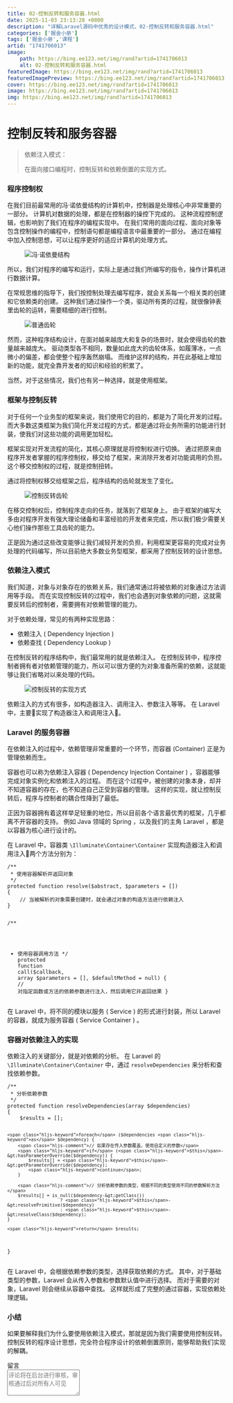```yaml
---
title: 02-控制反转和服务容器.html
date: 2025-11-03 23:13:28 +0800
description: "详解Laravel源码中优秀的设计模式，02-控制反转和服务容器.html"
categories: ['掘金小册']
tags: ['掘金小册','课程']
artid: "1741706013"
image:
    path: https://bing.ee123.net/img/rand?artid=1741706013
    alt: 02-控制反转和服务容器.html
featuredImage: https://bing.ee123.net/img/rand?artid=1741706013
featuredImagePreview: https://bing.ee123.net/img/rand?artid=1741706013
cover: https://bing.ee123.net/img/rand?artid=1741706013
image: https://bing.ee123.net/img/rand?artid=1741706013
img: https://bing.ee123.net/img/rand?artid=1741706013
---
```


<html><head><meta charset="utf-8"><meta http-equiv="X-UA-Compatible" content="IE=edge,chrome=1"><meta name="viewport" content="width=device-width,initial-scale=1,user-scalable=no,viewport-fit=cover"><meta name="google-site-verification" content="cCHsgG9ktuCTgWgYfqCJql8AeR4gAne4DTZqztPoirE"><meta name="apple-itunes-app" content="app-id=987739104"><meta name="baidu-site-verification" content="qiK2a1kcFc"><meta name="360-site-verification" content="4c3c7d57d59f0e1a308462fbc7fd7e51"><meta name="sogou_site_verification" content="c49WUDZczQ"><title data-vue-meta="true">详解 Laravel 源码中优秀的设计模式 - 有明 - 掘金小册</title><link rel="preload" href="https://b-gold-cdn.xitu.io/v3/static/js/manifest.060adf3290877312ec3f.js" as="script"><link rel="preload" href="https://b-gold-cdn.xitu.io/v3/static/js/vendor.e6fd81aa1499049a5bee.js" as="script"><link rel="preload" href="https://b-gold-cdn.xitu.io/v3/static/js/app.a99a1e8180beec940a3f.js" as="script"><link rel="preload" href="https://b-gold-cdn.xitu.io/v3/static/css/app.b796f2cb9b18ed584e56cf5802f4527d.css" as="style"><link rel="apple-touch-icon" sizes="180x180" href="https://b-gold-cdn.xitu.io/favicons/v2/apple-touch-icon.png"><link rel="icon" type="image/png" sizes="32x32" href="https://b-gold-cdn.xitu.io/favicons/v2/favicon-32x32.png"><link rel="icon" type="image/png" sizes="16x16" href="https://b-gold-cdn.xitu.io/favicons/v2/favicon-16x16.png"><link rel="manifest" href="https://b-gold-cdn.xitu.io/favicons/v2/manifest.json"><link rel="mask-icon" href="https://b-gold-cdn.xitu.io/favicons/v2/safari-pinned-tab.svg" color="#5bbad5"><link rel="shortcut icon" href="https://b-gold-cdn.xitu.io/favicons/v2/favicon.ico"><meta name="msapplication-config" content="https://b-gold-cdn.xitu.io/favicons/v2/browserconfig.xml"><meta name="theme-color" content="#ffffff"><link rel="search" title="掘金" href="https://b-gold-cdn.xitu.io/conf/search.xml" type="application/opensearchdescription+xml"><link rel="stylesheet" href="https://b-gold-cdn.xitu.io/ionicons/2.0.1/css/ionicons.min.css"><link rel="stylesheet" href="https://b-gold-cdn.xitu.io/asset/fw-icon/1.0.9/iconfont.css"><link href="https://b-gold-cdn.xitu.io/v3/static/css/app.b796f2cb9b18ed584e56cf5802f4527d.css" rel="stylesheet"><script src="https://www.googletagmanager.com/gtag/js?id=UA-93217128-6"></script><script async="" src="https://hm.baidu.com/hm.js?93bbd335a208870aa1f296bcd6842e5e"></script><script async="" src="//www.google-analytics.com/analytics.js"></script><script type="text/javascript" async="" src="https://assets.growingio.com/vds.js"></script><script type="text/javascript" charset="utf-8" async="" src="https://b-gold-cdn.xitu.io/v3/static/js/8.6975c7d55979d107f394.js"></script><meta data-vmid="keywords" name="keywords" content="掘金,稀土,Vue.js,微信小程序,Kotlin,RxJava,React Native,Wireshark,敏捷开发,Bootstrap,OKHttp,正则表达式,WebGL,Webpack,Docker,MVVM" data-vue-meta="true"><meta data-vmid="description" name="description" content="掘金是一个帮助开发者成长的社区，是给开发者用的 Hacker News，给设计师用的 Designer News，和给产品经理用的 Medium。掘金的技术文章由稀土上聚集的技术大牛和极客共同编辑为你筛选出最优质的干货，其中包括：Android、iOS、前端、后端等方面的内容。用户每天都可以在这里找到技术世界的头条内容。与此同时，掘金内还有沸点、掘金翻译计划、线下活动、专栏文章等内容。即使你是 GitHub、StackOverflow、开源中国的用户，我们相信你也可以在这里有所收获。" data-vue-meta="true"></head><body><div data-v-41acfafa="" data-v-decff8c4="" class="section-content"><div data-v-41acfafa="" class="section-page book-section-view"><div data-v-41acfafa="" class="entry-content article-content"><h1 class="heading" data-id="heading-0">控制反转和服务容器</h1>
<blockquote>
<p>依赖注入模式：</p>
<p>在面向接口编程时，控制反转和依赖倒置的实现方式。</p>
</blockquote>
<h3 class="heading" data-id="heading-1">程序控制权</h3>
<p>在我们目前最常用的冯·诺依曼结构的计算机中，控制器是处理核心中非常重要的一部分。
计算机对数据的处理，都是在控制器的操控下完成的。
这种流程控制逻辑，也影响到了我们在程序的编程实现中。
在我们常用的面向过程、面向对象等包含控制操作的编程中，控制语句都是编程语言中最重要的一部分。
通过在编程中加入控制思想，可以让程序更好的适应计算机的处理方式。</p>
<p></p><figure><img alt="冯·诺依曼结构" class="lazyload inited" data-src="https://user-gold-cdn.xitu.io/2017/12/18/1606a09354cafbaa?imageView2/0/w/1280/h/960/format/webp/ignore-error/1" data-width="626" data-height="274" src="https://user-gold-cdn.xitu.io/2017/12/18/1606a09354cafbaa?imageView2/0/w/1280/h/960/format/webp/ignore-error/1"><figcaption></figcaption></figure><p></p>
<p>所以，我们对程序的编写和运行，实际上是通过我们所编写的指令，操作计算机进行数据计算。</p>
<p>在常规思维的指导下，我们按控制处理去编写程序，就会关系每一个相关类的创建和它依赖类的创建。
这种我们通过操作一个类，驱动所有类的过程，就很像钟表里齿轮的运转，需要精细的进行控制。</p>
<p></p><figure><img alt="普通齿轮" class="lazyload inited" data-src="https://user-gold-cdn.xitu.io/2017/12/18/1606a0961c29c24f?imageView2/0/w/1280/h/960/format/webp/ignore-error/1" data-width="396" data-height="330" src="https://user-gold-cdn.xitu.io/2017/12/18/1606a0961c29c24f?imageView2/0/w/1280/h/960/format/webp/ignore-error/1"><figcaption></figcaption></figure><p></p>
<p>然而，这种程序结构设计，在面对越来越庞大和复杂的场景时，就会使得齿轮的数量越来越庞大。
驱动类型各不相同，数量如此庞大的齿轮体系，如履薄冰，一点微小的偏差，都会使整个程序轰然崩塌。
而维护这样的结构，并在此基础上增加新的功能，就完全靠开发者的知识和经验的积累了。</p>
<p>当然，对于这些情况，我们也有另一种选择，就是使用框架。</p>
<h3 class="heading" data-id="heading-2">框架与控制反转</h3>
<p>对于任何一个业务型的框架来说，我们使用它的目的，都是为了简化开发的过程。
而大多数这类框架为我们简化开发过程的方式，都是通过将业务所需的功能进行封装，使我们对这些功能的调用更加轻松。</p>
<p>框架实现对开发流程的简化，其核心原理就是将控制权进行切换。
通过把原来由程序开发者掌握的程序控制权，移交给了框架，来消除开发者对功能调用的负担。
这个移交控制权的过程，就是控制扭转。</p>
<p>通过将控制权移交给框架之后，程序结构的齿轮就发生了变化。</p>
<p></p><figure><img alt="控制反转齿轮" class="lazyload inited" data-src="https://user-gold-cdn.xitu.io/2017/12/18/1606a09b5d1f36fe?imageView2/0/w/1280/h/960/format/webp/ignore-error/1" data-width="463" data-height="358" src="https://user-gold-cdn.xitu.io/2017/12/18/1606a09b5d1f36fe?imageView2/0/w/1280/h/960/format/webp/ignore-error/1"><figcaption></figcaption></figure><p></p>
<p>在移交控制权后，控制程序走向的任务，就落到了框架身上。
由于框架的编写大多由对程序开发有强大理论储备和丰富经验的开发者来完成，所以我们极少需要关心他们操作那些工具齿轮的能力。</p>
<p>正是因为通过这些改变能够让我们减轻开发的负担，利用框架更容易的完成对业务处理的代码编写，所以目前绝大多数业务型框架，都采用了控制反转的设计思想。</p>
<h3 class="heading" data-id="heading-3">依赖注入模式</h3>
<p>我们知道，对象与对象存在的依赖关系，我们通常通过将被依赖的对象通过方法调用等手段。
而在实现控制反转的过程中，我们也会遇到对象依赖的问题，这就需要反转后的控制者，需要拥有对依赖管理的能力。</p>
<p>对于依赖处理，常见的有两种实现思路：</p>
<ul>
<li>依赖注入 ( Dependency Injection )</li>
<li>依赖查找 ( Dependency Lookup )</li>
</ul>
<p>在控制反转的程序结构中，我们最常用的就是依赖注入。
在控制反转中，程序控制者拥有者对依赖管理的能力，所以可以很方便的为对象准备所需的依赖，这就能够让我们省略对以来处理的代码。</p>
<p></p><figure><img alt="控制反转的实现方式" class="lazyload inited" data-src="https://user-gold-cdn.xitu.io/2017/12/18/1606a0999fb96f6d?imageView2/0/w/1280/h/960/format/webp/ignore-error/1" data-width="589" data-height="315" src="https://user-gold-cdn.xitu.io/2017/12/18/1606a0999fb96f6d?imageView2/0/w/1280/h/960/format/webp/ignore-error/1"><figcaption></figcaption></figure><p></p>
<p>依赖注入的方式有很多，如构造器注入、调用注入、参数注入等等。
在 Laravel 中，主要实现了构造器注入和调用注入。</p>
<h3 class="heading" data-id="heading-4">Laravel 的服务容器</h3>
<p>在依赖注入的过程中，依赖管理非常重要的一个环节，而容器 (Container) 正是为管理依赖而生。</p>
<p>容器也可以称为依赖注入容器 ( Dependency Injection Container ) ，容器能够完成对象实例化和依赖注入的过程。
而在这个过程中，被创建的对象本身，却并不知道容器的存在，也不知道自己正受到容器的管理。
这样的实现，就让控制反转后，程序与控制者的耦合性降到了最低。</p>
<p>正因为容器拥有着这样举足轻重的地位，所以目前各个语言最优秀的框架，几乎都离不开容器的支持。
例如 Java 领域的 Spring ，以及我们的主角 Laravel ，都是以容器为核心进行设计的。</p>
<p>在 Laravel 中，容器类 <code>\Illuminate\Container\Container</code> 实现构造器注入和调用注入两个方法分别为：</p>
<pre><code class="hljs php" lang="php"><span class="hljs-comment">/**
 * 使用容器解析并返回对象
 */</span>
<span class="hljs-keyword">protected</span> <span class="hljs-function"><span class="hljs-keyword">function</span> <span class="hljs-title">resolve</span><span class="hljs-params">($abstract, $parameters = [])</span>
</span>{
    <span class="hljs-comment">// 当被解析的对象需要创建时，就会通过对象的构造方法进行依赖注入</span>
}

<span class="hljs-comment">/**
 * 使用容器调用方法
 */</span>
<span class="hljs-keyword">protected</span> <span class="hljs-function"><span class="hljs-keyword">function</span> <span class="hljs-title">call</span><span class="hljs-params">($callback, array $parameters = [], $defaultMethod = null)</span>
</span>{
    <span class="hljs-comment">// 对指定函数或方法的依赖参数进行注入，然后调用它并返回结果</span>
}
</code></pre><p>在 Laravel 中，将不同的模块以服务 ( Service ) 的形式进行封装，所以 Laravel 的容器，就成为服务容器 ( Service Container ) 。</p>
<h3 class="heading" data-id="heading-5">容器对依赖注入的实现</h3>
<p>依赖注入的关键部分，就是对依赖的分析。
在 Laravel 的 <code>\Illuminate\Container\Container</code> 中，通过 <code>resolveDependencies</code> 来分析和查找依赖参数。</p>
<pre><code class="hljs php" lang="php"><span class="hljs-comment">/**
 * 分析依赖参数
 */</span>
<span class="hljs-keyword">protected</span> <span class="hljs-function"><span class="hljs-keyword">function</span> <span class="hljs-title">resolveDependencies</span><span class="hljs-params">(array $dependencies)</span>
</span>{
    $results = [];

    <span class="hljs-keyword">foreach</span> ($dependencies <span class="hljs-keyword">as</span> $dependency) {
        <span class="hljs-comment">// 如果存在传入参数覆盖，使用自定义的参数</span>
        <span class="hljs-keyword">if</span> (<span class="hljs-keyword">$this</span>-&gt;hasParameterOverride($dependency)) {
            $results[] = <span class="hljs-keyword">$this</span>-&gt;getParameterOverride($dependency);
            <span class="hljs-keyword">continue</span>;
        }

        <span class="hljs-comment">// 分析依赖参数的类型，根据不同的类型使用不同的参数解析方法</span>
        $results[] = is_null($dependency-&gt;getClass())
                        ? <span class="hljs-keyword">$this</span>-&gt;resolvePrimitive($dependency)
                        : <span class="hljs-keyword">$this</span>-&gt;resolveClass($dependency);
    }

    <span class="hljs-keyword">return</span> $results;
}
</code></pre><p>在 Laravel 中，会根据依赖参数的类型，选择获取依赖的方式。
其中，对于基础类型的参数，Laravel 会从传入参数和参数默认值中进行选择。
而对于需要的对象，Laravel 则会继续从容器中查找。
这样就形成了完整的通过容器，实现依赖处理逻辑。</p>
<h3 class="heading" data-id="heading-6">小结</h3>
<p>如果要解释我们为什么要使用依赖注入模式，那就是因为我们需要使用控制反转。
控制反转的程序设计思想，完全符合程序设计的依赖倒置原则，能够帮助我们实现的解耦。</p>
</div><section data-v-41acfafa="" class="book-comments"><div data-v-41acfafa="" class="box-title">留言</div><div data-v-41acfafa="" class="comment-box"><div data-v-efcd2e56="" data-v-41acfafa="" class="comment-form comment-form" id="comment"><div data-v-b2db8566="" data-v-1b9df826="" data-v-efcd2e56="" data-src="https://avatars0.githubusercontent.com/u/8953279?v=4" class="lazy avatar avatar" title="" style="background-image: none;"></div><textarea data-v-efcd2e56="" placeholder="评论将在后台进行审核，审核通过后对所有人可见" class="content-input" style="overflow: hidden; overflow-wrap: break-word; height: 60px;"></textarea><div data-v-efcd2e56="" class="action-box" style="display: none;"><div data-v-54e3f196="" data-v-efcd2e56="" class="image-uploader image-uploader" style="display: none;"><input data-v-54e3f196="" type="file" class="input"><button data-v-54e3f196="" class="upload-btn"><i data-v-54e3f196="" class="icon ion-image"></i><span data-v-54e3f196="">上传图片</span></button></div><div data-v-efcd2e56="" class="submit-box"><span data-v-efcd2e56="" class="submit-text">Ctrl or ⌘ + Enter</span><button data-v-efcd2e56="" class="submit-btn">评论</button></div></div><!----></div></div><ul data-v-51163f89="" data-v-41acfafa="" st:block="commentList" class="comment-list comment-list"><!----></ul></section></div></div><!----><!----></body></html>